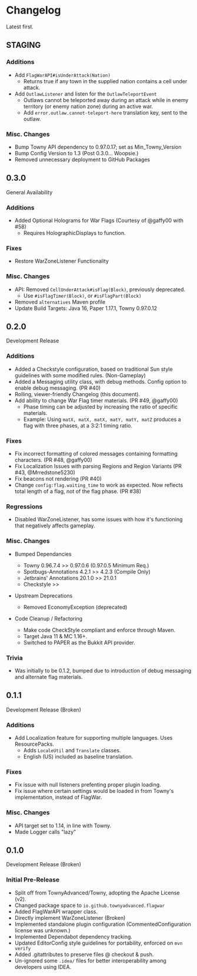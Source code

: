 # Changelog

Latest first.

## STAGING

### Additions
- Add `FlagWarAPI#isUnderAttack(Nation)`
  - Returns true if any town in the supplied nation contains a cell under attack.
- Add `OutlawListener` and listen for the `OutlawTeleportEvent`
  - Outlaws cannot be teleported away during an attack while in enemy territory (or enemy nation zone) during an active
  war.
  - Add `error.outlaw.cannot-teleport-here` translation key, sent to the outlaw.

### Misc. Changes
- Bump Towny API dependency to 0.97.0.17; set as Min_Towny_Version
- Bump Config Version to 1.3 (Post 0.3.0... Woopsie.)
- Removed unnecessary deployment to GitHub Packages

## 0.3.0
General Availability

### Additions
- Added Optional Holograms for War Flags (Courtesy of @gaffy00 with #58)
  - Requires HolographicDisplays to function.

### Fixes
- Restore WarZoneListener Functionality

### Misc. Changes
- API: Removed `CellUnderAttack#isFlag(Block)`, previously deprecated.
  - Use `#isFlagTimer(Block)`, or `#isFlagPart(Block)`
- Removed `alternatives` Maven profile
- Update Build Targets: Java 16, Paper 1.17.1, Towny 0.97.0.12

## 0.2.0
Development Release

### Additions
- Added a Checkstyle configuration, based on traditional Sun style guidelines with some modified rules. (Non-Gameplay)
- Added a Messaging utility class, with debug methods. Config option to enable debug messaging. (PR #40)
- Rolling, viewer-friendly Changelog (this document).
- Add ability to change War Flag timer materials. (PR #49, @gaffy00)
    - Phase timing can be adjusted by increasing the ratio of specific materials.
    - Example: Using `matX, matX, matX, matY, matY, matZ` produces a flag with three phases, at a 3:2:1 timing ratio.

### Fixes
- Fix incorrect formatting of colored messages containing formatting characters. (PR #48, @gaffy00)
- Fix Localization Issues with parsing Regions and Region Variants (PR #43, @Mrredstone5230)
- Fix beacons not rendering (PR #40)
- Change `config:flag.waiting_time` to work as expected. Now reflects total length of a flag, not of the flag phase.
  (PR #38)

### Regressions
- Disabled WarZoneListener, has some issues with how it's functioning that negatively affects gameplay.

### Misc. Changes
- Bumped Dependancies
    - Towny 0.96.7.4 >> 0.97.0.6 (0.97.0.5 Minimum Req.)
    - Spotbugs-Annotations 4.2.1 >> 4.2.3 (Compile Only)
    - Jetbrains' Annotations 20.1.0 >> 21.0.1
    - Checkstyle >> 
    
- Upstream Deprecations
    - Removed EconomyException (deprecated)
    
- Code Cleanup / Refactoring
    - Make code CheckStyle compliant and enforce through Maven.
    - Target Java 11 & MC 1.16+.
    - Switched to PAPER as the Bukkit API provider.
    
### Trivia
- Was initially to be 0.1.2, bumped due to introduction of debug messaging and alternate flag materials.

## 0.1.1
Development Release (Broken)

### Additions
- Add Localization feature for supporting multiple languages. Uses ResourcePacks.
    - Adds `LocaleUtil` and `Translate` classes.
    - English (US) included as baseline translation.
    
### Fixes
- Fix issue with null listeners prefenting proper plugin loading.
- Fix issue where certain settings would be loaded in from Towny's implementation, instead of FlagWar.

### Misc. Changes
- API target set to 1.14, in line with Towny.
- Made Logger calls "lazy"

## 0.1.0
Development Release (Broken)

### Initial Pre-Release
- Split off from TownyAdvanced/Towny, adopting the Apache License (v2).
- Changed package space to `io.github.townyadvanced.flagwar`
- Added FlagWarAPI wrapper class.
- Directly implement WarZoneListener (Broken)
- Implemented standalone plugin configuration (CommentedConfiguration license was unknown.)
- Implemented Dependabot dependency tracking.
- Updated EditorConfig style guidelines for portability, enforced on `mvn verify`
- Added .gitattributes to preserve files @ checkout & push.
- Un-ignored some `.idea/` files for better interoperability among developers using IDEA.
